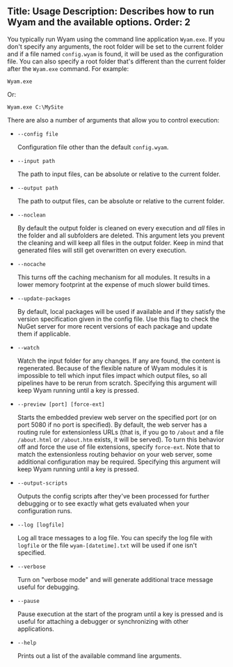 Title: Usage
Description: Describes how to run Wyam and the available options.
Order: 2
---
You typically run Wyam using the command line application `Wyam.exe`. If you don't specify any arguments, the root folder will be set to the current folder and if a file named `config.wyam` is found, it will be used as the configuration file. You can also specify a root folder that's different than the current folder after the `Wyam.exe` command. For example:

```
Wyam.exe
```

Or:

```
Wyam.exe C:\MySite
```

There are also a number of arguments that allow you to control execution:

* `--config file`
  
  Configuration file other than the default `config.wyam`.
  
* `--input path`

  The path to input files, can be absolute or relative to the current folder.
  
* `--output path`

  The path to output files, can be absolute or relative to the current folder.
  
* `--noclean`

  By default the output folder is cleaned on every execution and *all* files in the folder and all subfolders are deleted. This argument lets you prevent the cleaning and will keep all files in the output folder. Keep in mind that generated files will still get overwritten on every execution.
  
* `--nocache`

  This turns off the caching mechanism for all modules. It results in a lower memory footprint at the expense of much slower build times.
  
* `--update-packages`

  By default, local packages will be used if available and if they satisfy the version specification given in the config file. Use this flag to check the NuGet server for more recent versions of each package and update them if applicable.

* `--watch`

  Watch the input folder for any changes. If any are found, the content is regenerated. Because of the flexible nature of Wyam modules it is impossible to tell which input files impact which output files, so all pipelines have to be rerun from scratch. Specifying this argument will keep Wyam running until a key is pressed.
  
* `--preview [port] [force-ext]`

  Starts the embedded preview web server on the specified port (or on port 5080 if no port is specified). By default, the web server has a routing rule for extensionless URLs (that is, if you go to `/about` and a file `/about.html` or `/about.htm` exists, it will be served). To turn this behavior off and force the use of file extensions, specify `force-ext`. Note that to match the extensionless routing behavior on your web server, some additional configuration may be required. Specifying this argument will keep Wyam running until a key is pressed.
  
* `--output-scripts`

  Outputs the config scripts after they've been processed for further debugging or to see exactly what gets evaluated when your configuration runs.
  
* `--log [logfile]`

  Log all trace messages to a log file. You can specify the log file with `logfile` or the file `wyam-[datetime].txt` will be used if one isn't specified.
  
* `--verbose`

  Turn on "verbose mode" and will generate additional trace message useful for debugging.
  
* `--pause`

  Pause execution at the start of the program until a key is pressed and is useful for attaching a debugger or synchronizing with other applications.
  
* `--help`

  Prints out a list of the available command line arguments. 
